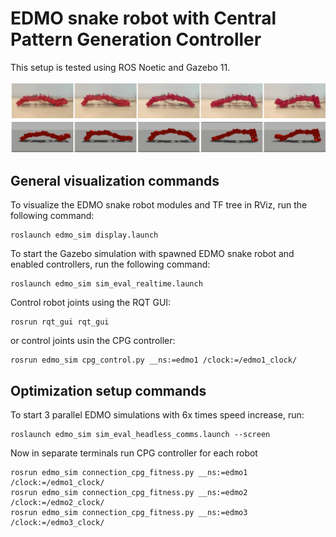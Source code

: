 # EDMO snake robot with Central Pattern Generation Controller

This setup is tested using ROS Noetic and Gazebo 11.

![image](./simulationMove.png)

## General visualization commands

To visualize the EDMO snake robot modules and TF tree in RViz, run the following command:
```
roslaunch edmo_sim display.launch
```

To start the Gazebo simulation with spawned EDMO snake robot and enabled controllers, run the following command:
```
roslaunch edmo_sim sim_eval_realtime.launch
```

Control robot joints using the RQT GUI:
```
rosrun rqt_gui rqt_gui
```
or control joints usin the CPG controller:
```
rosrun edmo_sim cpg_control.py __ns:=edmo1 /clock:=/edmo1_clock/
```

## Optimization setup commands

To start 3 parallel EDMO simulations with 6x times speed increase, run:
```
roslaunch edmo_sim sim_eval_headless_comms.launch --screen
```

Now in separate terminals run CPG controller for each robot
```
rosrun edmo_sim connection_cpg_fitness.py __ns:=edmo1 /clock:=/edmo1_clock/
rosrun edmo_sim connection_cpg_fitness.py __ns:=edmo2 /clock:=/edmo2_clock/
rosrun edmo_sim connection_cpg_fitness.py __ns:=edmo3 /clock:=/edmo3_clock/
```